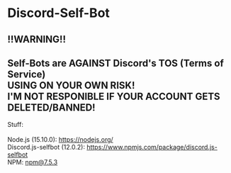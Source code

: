 # Discord-Self-Bot

!!WARNING!!
-------------------------------------------------------------------------------------------------------------
Self-Bots are AGAINST Discord's TOS (Terms of Service)<br/>
USING ON YOUR OWN RISK!<br/>
I'M NOT RESPONIBLE IF YOUR ACCOUNT GETS DELETED/BANNED!<br/>
-------------------------------------------------------------------------------------------------------------
Stuff: <br/>
<br/>
Node.js (15.10.0): https://nodejs.org/<br/>
Discord.js-selfbot (12.0.2): https://www.npmjs.com/package/discord.js-selfbot<br/>
NPM: npm@7.5.3<br/>
